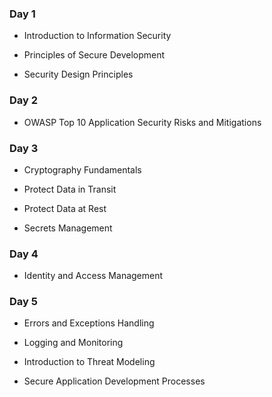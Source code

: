 ### Day 1

- Introduction to Information Security

- Principles of Secure Development

- Security Design Principles

### Day 2

- OWASP Top 10 Application Security Risks and Mitigations

### Day 3

- Cryptography Fundamentals 

- Protect Data in Transit

- Protect Data at Rest

- Secrets Management

### Day 4

- Identity and Access Management 

### Day 5

- Errors and Exceptions Handling

- Logging and Monitoring

- Introduction to Threat Modeling 

- Secure Application Development Processes
